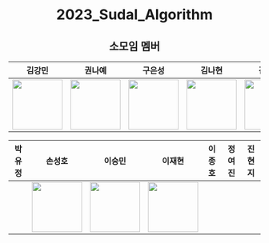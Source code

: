<div align=center>

# 2023_Sudal_Algorithm

## 소모임 멤버

| 김강민 | 권나예 | 구은성 | 김나현 | 김민주 | 박소정 |
| :----: | :----: | :----: | :----: | :----: | :----: |
| [<img src="https://github.com/dobbymin.png" width="100px">](https://github.com/dobbymin) | [<img src="https://github.com/Kwonnaye.png" width="100px">](https://github.com/Kwonnaye) | [<img src="https://github.com/Koo-EunSung.png" width="100px">](https://github.com/Koo-EunSung) | [<img src="https://github.com/Dansoeun.png" width="100px">](https://github.com/Dansoeun) | [<img src="https://github.com/manjookim.png" width="100px">](https://github.com/manjookim) | [<img src="https://github.com/soParkjeong.png" width="100px">](https://github.com/soParkjeong) |

| 박유정 | 손성호 | 이승민 | 이재현 | 이종호 | 정여진 | 진현지 |
| :----: | :----: | :----: | :----: | :----: | :----: | :----: |
| | [<img src="https://github.com/SungHHo.png" width="100px">](https://github.com/SungHHo) | [<img src="https://github.com/miloul.png" width="100px">](https://github.com/miloul) | [<img src="https://github.com/fanta4715.png" width="100px">](https://github.com/fanta4715) | | | | [<img src="https://github.com/Catsmanager.png" width="100px">](http://github.com/Catsmanager)|

</div>
